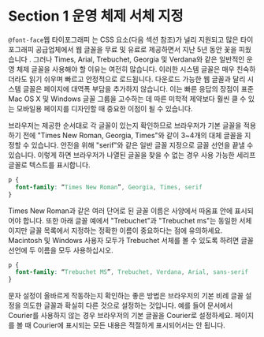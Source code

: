 # Section 1 운영 체제 서체 지정

`@font-face`웹 타이포그래피 는 CSS 요소(다음 섹션 참조)가 널리 지원되고 많은 타이포그래피 공급업체에서 웹 글꼴을 무료 및 유료로 제공하면서 지난 5년 동안 꽃을 피웠습니다 . 그러나 Times, Arial, Trebuchet, Georgia 및 Verdana와 같은 일반적인 운영 체제 글꼴을 사용해야 할 이유는 여전히 많습니다. 이러한 시스템 글꼴은 매우 친숙하더라도 읽기 쉬우며 빠르고 안정적으로 로드됩니다. 다운로드 가능한 웹 글꼴과 달리 시스템 글꼴은 페이지에 대역폭 부담을 추가하지 않습니다. 이는 빠른 응답의 장점이 표준 Mac OS X 및 Windows 글꼴 그룹을 고수하는 데 따른 미학적 제약보다 훨씬 클 수 있는 모바일용 페이지를 디자인할 때 중요한 이점이 될 수 있습니다.

브라우저는 제공한 순서대로 각 글꼴이 있는지 확인하므로 브라우저가 기본 글꼴을 적용하기 전에 "Times New Roman, Georgia, Times"와 같이 3~4개의 대체 글꼴을 지정할 수 있습니다. 안전을 위해 "serif"와 같은 일반 글꼴 지정으로 글꼴 선언을 끝낼 수 있습니다. 이렇게 하면 브라우저가 나열된 글꼴을 찾을 수 없는 경우 사용 가능한 세리프 글꼴로 텍스트를 표시합니다.

```CSS
p {
  font-family: “Times New Roman”, Georgia, Times, serif
}
```

Times New Roman과 같은 여러 단어로 된 글꼴 이름은 사양에서 따옴표 안에 표시되어야 합니다. 또한 아래 글꼴 예에서 "Trebuchet"과 "Trebuchet ms"는 동일한 서체이지만 글꼴 목록에서 지정하는 정확한 이름이 중요하다는 점에 유의하세요. Macintosh 및 Windows 사용자 모두가 Trebuchet 서체를 볼 수 있도록 하려면 글꼴 선언에 두 이름을 모두 사용하십시오.

```CSS
p { 
  font-family: “Trebuchet MS”, Trebuchet, Verdana, Arial, sans-serif 
}
```

문자 설정이 올바르게 작동하는지 확인하는 좋은 방법은 브라우저의 기본 비례 글꼴 설정을 의도한 글꼴과 확실히 다른 것으로 설정하는 것입니다. 예를 들어 문서에서 Courier를 사용하지 않는 경우 브라우저의 기본 글꼴을 Courier로 설정하세요. 페이지를 볼 때 Courier에 표시되는 모든 내용은 적절하게 표시되어서는 안 됩니다.
